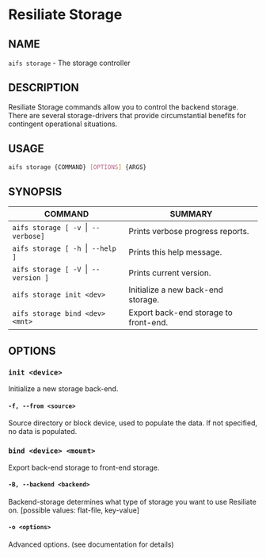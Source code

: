 # Resiliate Storage

## NAME

`aifs storage` - The storage controller

## DESCRIPTION

Resiliate Storage commands allow you to control the backend storage. There
are several storage-drivers that provide circumstantial benefits for
contingent operational situations.

## USAGE

``` bash
aifs storage {COMMAND} [OPTIONS] {ARGS}
```

## SYNOPSIS

|COMMAND                             |SUMMARY                               |
|------------------------------------|--------------------------------------|
|`aifs storage [ -v `\|` --verbose]`   |Prints verbose progress reports.      |
|`aifs storage [ -h `\|` --help ]`     |Prints this help message.             |
|`aifs storage [ -V `\|` --version ]`  |Prints current version.               |
|`aifs storage init <dev>`           |Initialize a new back-end storage.    |
|`aifs storage bind <dev> <mnt>`     |Export back-end storage to front-end. |

## OPTIONS

### `init <device>`

Initialize a new storage back-end.

#### `-f, --from <source>`

Source directory or block device, used to populate the data.
If not specified, no data is populated.

### ``bind <device> <mount>``

Export back-end storage to front-end storage.

#### `-B, --backend <backend>`

Backend-storage determines what type of storage you want to use Resiliate on.
[possible values: flat-file, key-value]

#### `-o <options>`

Advanced options. (see documentation for details)
